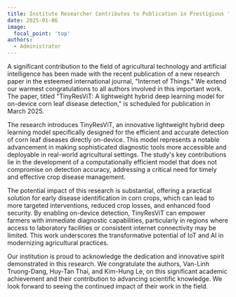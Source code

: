 ```yaml
---
title: Institute Researcher Contributes to Publication in Prestigious "Internet of Things" Journal
date: 2025-01-06
image:
  focal_point: 'top'
authors:
  - Administrator
---
```

A significant contribution to the field of agricultural technology and artificial intelligence has been made with the recent publication of a new research paper in the esteemed international journal, "Internet of Things." We extend our warmest congratulations to all authors involved in this important work. The paper, titled "TinyResViT: A lightweight hybrid deep learning model for on-device corn leaf disease detection," is scheduled for publication in March 2025.

The research introduces TinyResViT, an innovative lightweight hybrid deep learning model specifically designed for the efficient and accurate detection of corn leaf diseases directly on-device. This model represents a notable advancement in making sophisticated diagnostic tools more accessible and deployable in real-world agricultural settings. The study's key contributions lie in the development of a computationally efficient model that does not compromise on detection accuracy, addressing a critical need for timely and effective crop disease management.

The potential impact of this research is substantial, offering a practical solution for early disease identification in corn crops, which can lead to more targeted interventions, reduced crop losses, and enhanced food security. By enabling on-device detection, TinyResViT can empower farmers with immediate diagnostic capabilities, particularly in regions where access to laboratory facilities or consistent internet connectivity may be limited. This work underscores the transformative potential of IoT and AI in modernizing agricultural practices.

Our institution is proud to acknowledge the dedication and innovative spirit demonstrated in this research. We congratulate the authors, Van-Linh Truong-Dang, Huy-Tan Thai, and Kim-Hung Le, on this significant academic achievement and their contribution to advancing scientific knowledge. We look forward to seeing the continued impact of their work in the field.